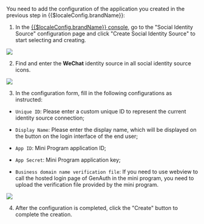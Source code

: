 <IntegrationDetailCard :title="`Fill in WeChat Mini Program Configuration in ${$localeConfig.brandName}`">

You need to add the configuration of the application you created in the previous step in {{$localeConfig.brandName}}:

1. In the [{{$localeConfig.brandName}} console](https://console.genauth.ai), go to the "Social Identity Source" configuration page and click "Create Social Identity Source" to start selecting and creating.

![](~@imagesZhCn/connections/Add-Social-Connections.png)

2. Find and enter the **WeChat** identity source in all social identity source icons.

![](~@imagesZhCn/connections/wechat/choose-wechat-identity-source.png)

3. In the configuration form, fill in the following configurations as instructed:

- `Unique ID`: Please enter a custom unique ID to represent the current identity source connection;

- `Display Name`: Please enter the display name, which will be displayed on the button on the login interface of the end user;

- `App ID`: Mini Program application ID;

- `App Secret`: Mini Program application key;

- `Business domain name verification file`: If you need to use webview to call the hosted login page of GenAuth in the mini program, you need to upload the verification file provided by the mini program.

![](~@imagesZhCn/connections/wechat/wechat-miniprogram/wechat-miniprogram-connection.png)

4. After the configuration is completed, click the "Create" button to complete the creation.

</IntegrationDetailCard>
